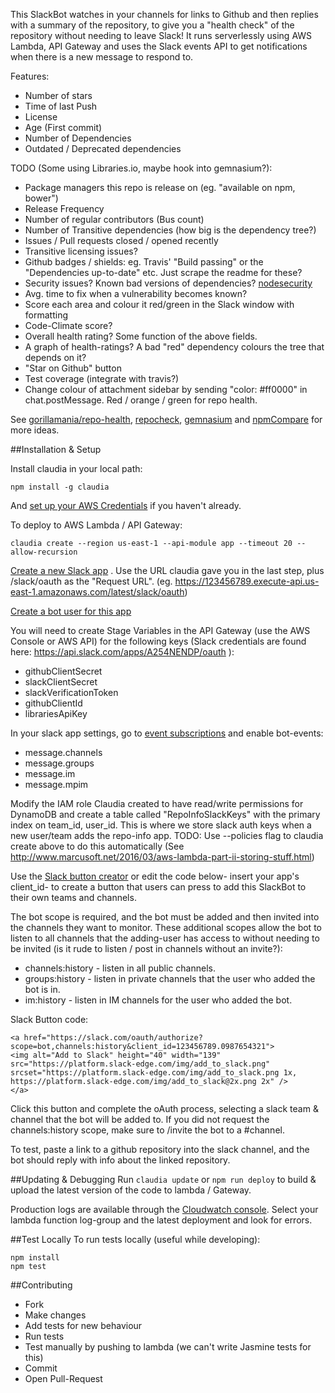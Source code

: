 This SlackBot watches in your channels for links to Github and then replies with a summary of the repository, to give you a "health check" of the repository without needing to leave Slack!
It runs serverlessly using AWS Lambda, API Gateway and uses the Slack events API to get notifications when there is a new message to respond to.

Features:

* Number of stars
* Time of last Push
* License
* Age (First commit)
* Number of Dependencies
* Outdated / Deprecated dependencies


TODO (Some using Libraries.io, maybe hook into gemnasium?):

* Package managers this repo is release on (eg. "available on npm, bower") 
* Release Frequency
* Number of regular contributors (Bus count)
* Number of Transitive dependencies (how big is the dependency tree?)
* Issues / Pull requests closed / opened recently
* Transitive licensing issues?
* Github badges / shields: eg. Travis' "Build passing" or the "Dependencies up-to-date" etc. Just scrape the readme for these?
* Security issues? Known bad versions of dependencies? [nodesecurity](https://nodesecurity.io/)
* Avg. time to fix when a vulnerability becomes known?
* Score each area and colour it red/green in the Slack window with formatting
* Code-Climate score?
* Overall health rating? Some function of the above fields.
* A graph of health-ratings? A bad "red" dependency colours the tree that depends on it?
* "Star on Github" button 
* Test coverage (integrate with travis?)
* Change colour of attachment sidebar by sending "color: #ff0000" in chat.postMessage. Red / orange / green for repo health.

See [gorillamania/repo-health](https://github.com/gorillamania/repo-health), [repocheck](http://repocheck.com/), [gemnasium](https://gemnasium.com) and [npmCompare](https://npmcompare.com/compare/jasmine,mocha) for more ideas.



##Installation & Setup

Install claudia in your local path:

    npm install -g claudia
    
And [set up your AWS Credentials](https://claudiajs.com/tutorials/installing.html) if you haven't already.
    
To deploy to AWS Lambda / API Gateway:

    claudia create --region us-east-1 --api-module app --timeout 20 --allow-recursion
    
[Create a new Slack app](https://api.slack.com/apps/) . Use the URL claudia gave you in the last step, plus /slack/oauth as the "Request URL". (eg. https://123456789.execute-api.us-east-1.amazonaws.com/latest/slack/oauth)

[Create a bot user for this app](https://api.slack.com/apps/A254NENDP/bots)
    
You will need to create Stage Variables in the API Gateway (use the AWS Console or AWS API) for the following keys (Slack credentials are found here: https://api.slack.com/apps/A254NENDP/oauth ):

* githubClientSecret
* slackClientSecret
* slackVerificationToken
* githubClientId
* librariesApiKey

In your slack app settings, go to [event subscriptions](https://api.slack.com/apps/A254NENDP/event-subscriptions) and enable bot-events:

* message.channels
* message.groups
* message.im
* message.mpim

Modify the IAM role Claudia created to have read/write permissions for DynamoDB and create a table called "RepoInfoSlackKeys" with the primary index on team_id, user_id. This is where we store slack auth keys when a new user/team adds the repo-info app.
TODO: Use --policies flag to claudia create above to do this automatically (See http://www.marcusoft.net/2016/03/aws-lambda-part-ii-storing-stuff.html)
 

Use the [Slack button creator](https://api.slack.com/docs/slack-button) or edit the code below- insert your app's client_id- to create a button that users can press to add this SlackBot to their own teams and channels.

The bot scope is required, and the bot must be added and then invited into the channels they want to monitor.
These additional scopes allow the bot to listen to all channels that the adding-user has access to without needing to be invited (is it rude to listen / post in channels without an invite?):

* channels:history - listen in all public channels.
* groups:history - listen in private channels that the user who added the bot is in.
* im:history - listen in IM channels for the user who added the bot.

Slack Button code:

    <a href="https://slack.com/oauth/authorize?scope=bot,channels:history&client_id=123456789.0987654321">
    <img alt="Add to Slack" height="40" width="139" src="https://platform.slack-edge.com/img/add_to_slack.png" srcset="https://platform.slack-edge.com/img/add_to_slack.png 1x, https://platform.slack-edge.com/img/add_to_slack@2x.png 2x" />
    </a>

Click this button and complete the oAuth process, selecting a slack team & channel that the bot will be added to. If you did not request the channels:history scope, make sure to /invite the bot to a #channel.

To test, paste a link to a github repository into the slack channel, and the bot should reply with info about the linked repository.

##Updating & Debugging
Run ```claudia update``` or ```npm run deploy``` to build & upload the latest version of the code to lambda / Gateway.

Production logs are available through the [Cloudwatch console](https://console.aws.amazon.com/cloudwatch/home?region=us-east-1#logs:). Select your lambda function log-group and the latest deployment and look for errors.

##Test Locally
To run tests locally (useful while developing):

    npm install
    npm test
    
##Contributing

* Fork
* Make changes
* Add tests for new behaviour
* Run tests
* Test manually by pushing to lambda (we can't write Jasmine tests for this)
* Commit
* Open Pull-Request
